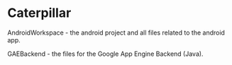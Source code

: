 Caterpillar
===========

AndroidWorkspace - the android project and all files related to the android app.

GAEBackend - the files for the Google App Engine Backend (Java).
